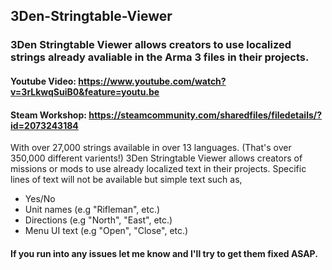 ## 3Den-Stringtable-Viewer
### 3Den Stringtable Viewer allows creators to use localized strings already avaliable in the Arma 3 files in their projects.

#### Youtube Video: https://www.youtube.com/watch?v=3rLkwqSuiB0&feature=youtu.be
#### Steam Workshop: https://steamcommunity.com/sharedfiles/filedetails/?id=2073243184

With over 27,000 strings available in over 13 languages. (That's over 350,000 different varients!) 3Den Stringtable Viewer allows creators of missions or mods to use already localized text in their projects.
Specific lines of text will not be available but simple text such as,
- Yes/No
- Unit names (e.g "Rifleman", etc.)
- Directions (e.g "North", "East", etc.)
- Menu UI text (e.g "Open", "Close", etc.)

#### If you run into any issues let me know and I'll try to get them fixed ASAP.
